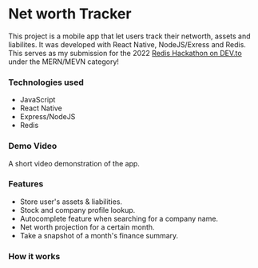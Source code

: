 # Net worth Tracker

This project is a mobile app that let users track their networth, assets and liabilites. It was developed with React Native, NodeJS/Exress and Redis. This serves as my submission for the 2022 [Redis Hackathon on DEV.to](https://dev.to/devteam/announcing-the-redis-hackathon-on-dev-3248) under the MERN/MEVN category!

### Technologies used
- JavaScript
- React Native
- Express/NodeJS
- Redis

### Demo Video

A short video demonstration of the app.

### Features
- Store user's assets & liabilities.
- Stock and company profile lookup.
- Autocomplete feature when searching for a company name.
- Net worth projection for a certain month.
- Take a snapshot of a month's finance summary.

### How it works


